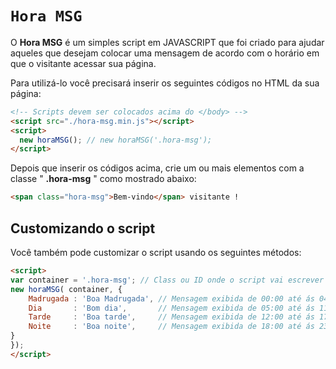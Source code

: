 # `Hora MSG`
O **Hora MSG** é um simples script em JAVASCRIPT que foi criado para ajudar aqueles que desejam colocar uma mensagem de acordo com o horário em que o visitante acessar sua página.

Para utilizá-lo você precisará inserir os seguintes códigos no HTML da sua página:

```html
<!-- Scripts devem ser colocados acima do </body> -->
<script src="./hora-msg.min.js"></script>
<script>
  new horaMSG(); // new horaMSG('.hora-msg');
</script>
```

Depois que inserir os códigos acima, crie um ou mais elementos com a classe " **.hora-msg** " como mostrado abaixo:

```html
<span class="hora-msg">Bem-vindo</span> visitante !
```

## Customizando o script

Você também pode customizar o script usando os seguintes métodos:

```html
<script>
var container = '.hora-msg'; // Class ou ID onde o script vai escrever o texto
new horaMSG( container, {
	Madrugada : 'Boa Madrugada', // Mensagem exibida de 00:00 até ás 04:59
	Dia       : 'Bom dia',       // Mensagem exibida de 05:00 até ás 11:59
	Tarde     : 'Boa tarde',     // Mensagem exibida de 12:00 até ás 17:59
	Noite     : 'Boa noite',     // Mensagem exibida de 18:00 até ás 23:59
}
});
</script>
```
